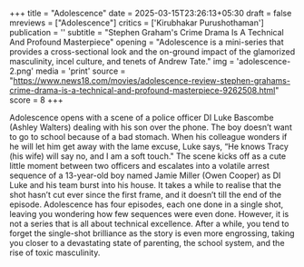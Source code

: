+++
title = "Adolescence"
date = 2025-03-15T23:26:13+05:30
draft = false
mreviews = ["Adolescence"]
critics = ['Kirubhakar Purushothaman']
publication = ''
subtitle = "Stephen Graham's Crime Drama Is A Technical And Profound Masterpiece"
opening = "Adolescence is a mini-series that provides a cross-sectional look and the on-ground impact of the glamorized masculinity, incel culture, and tenets of Andrew Tate."
img = 'adolescence-2.png'
media = 'print'
source = "https://www.news18.com/movies/adolescence-review-stephen-grahams-crime-drama-is-a-technical-and-profound-masterpiece-9262508.html"
score = 8
+++

Adolescence opens with a scene of a police officer DI Luke Bascombe (Ashley Walters) dealing with his son over the phone. The boy doesn’t want to go to school because of a bad stomach. When his colleague wonders if he will let him get away with the lame excuse, Luke says, “He knows Tracy (his wife) will say no, and I am a soft touch." The scene kicks off as a cute little moment between two officers and escalates into a volatile arrest sequence of a 13-year-old boy named Jamie Miller (Owen Cooper) as DI Luke and his team burst into his house. It takes a while to realise that the shot hasn’t cut ever since the first frame, and it doesn’t till the end of the episode. Adolescence has four episodes, each one done in a single shot, leaving you wondering how few sequences were even done. However, it is not a series that is all about technical excellence. After a while, you tend to forget the single-shot brilliance as the story is even more engrossing, taking you closer to a devastating state of parenting, the school system, and the rise of toxic masculinity.
